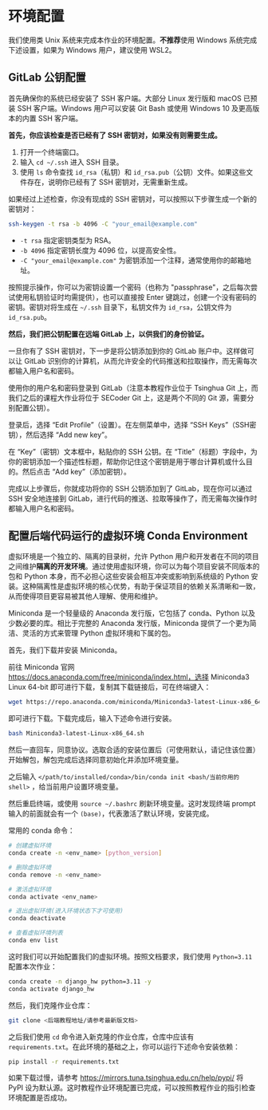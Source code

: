 # 环境配置

我们使用类 Unix 系统来完成本作业的环境配置。**不推荐**使用 Windows 系统完成下述设置，如果为 Windows 用户，建议使用 WSL2。

## GitLab 公钥配置

首先确保你的系统已经安装了 SSH 客户端。大部分 Linux 发行版和 macOS 已预装 SSH 客户端。Windows 用户可以安装 Git Bash 或使用 Windows 10 及更高版本的内置 SSH 客户端。

**首先，你应该检查是否已经有了 SSH 密钥对，如果没有则需要生成。**

1. 打开一个终端窗口。
2. 输入 `cd ~/.ssh` 进入 SSH 目录。
3. 使用 `ls` 命令查找 `id_rsa`（私钥）和 `id_rsa.pub`（公钥）文件。如果这些文件存在，说明你已经有了 SSH 密钥对，无需重新生成。

如果经过上述检查，你没有现成的 SSH 密钥对，可以按照以下步骤生成一个新的密钥对：

```bash
ssh-keygen -t rsa -b 4096 -C "your_email@example.com"
```

- `-t rsa` 指定密钥类型为 RSA。
- `-b 4096` 指定密钥长度为 4096 位，以提高安全性。
- `-C "your_email@example.com"` 为密钥添加一个注释，通常使用你的邮箱地址。

按照提示操作，你可以为密钥设置一个密码（也称为 "passphrase"，之后每次尝试使用私钥验证时均需提供），也可以直接按 Enter 键跳过，创建一个没有密码的密钥。密钥对将生成在 `~/.ssh` 目录下，私钥文件为 `id_rsa`，公钥文件为 `id_rsa.pub`。

**然后，我们把公钥配置在远端 GitLab 上，以供我们的身份验证。**

一旦你有了 SSH 密钥对，下一步是将公钥添加到你的 GitLab 账户中。这样做可以让 GitLab 识别你的计算机，从而允许安全的代码推送和拉取操作，而无需每次都输入用户名和密码。

使用你的用户名和密码登录到 GitLab（注意本教程作业位于 Tsinghua Git 上，而我们之后的课程大作业将位于 SECoder Git 上，这是两个不同的 Git 源，需要分别配置公钥）。

登录后，选择 “Edit Profile”（设置）。在左侧菜单中，选择 “SSH Keys”（SSH密钥），然后选择 “Add new key”。

在 “Key”（密钥）文本框中，粘贴你的 SSH 公钥。在 “Title”（标题）字段中，为你的密钥添加一个描述性标题，帮助你记住这个密钥是用于哪台计算机或什么目的。然后点击 “Add key”（添加密钥）。

完成以上步骤后，你就成功将你的 SSH 公钥添加到了 GitLab，现在你可以通过 SSH 安全地连接到 GitLab，进行代码的推送、拉取等操作了，而无需每次操作时都输入用户名和密码。

## 配置后端代码运行的虚拟环境 Conda Environment

虚拟环境是一个独立的、隔离的目录树，允许 Python 用户和开发者在不同的项目之间维护**隔离的开发环境**。通过使用虚拟环境，你可以为每个项目安装不同版本的包和 Python 本身，而不必担心这些安装会相互冲突或影响到系统级的 Python 安装。这种隔离性是虚拟环境的核心优势，有助于保证项目的依赖关系清晰和一致，从而使得项目更容易被其他人理解、使用和维护。

Miniconda 是一个轻量级的 Anaconda 发行版，它包括了 conda、Python 以及少数必要的库。相比于完整的 Anaconda 发行版，Miniconda 提供了一个更为简洁、灵活的方式来管理 Python 虚拟环境和下属的包。

首先，我们下载并安装 Miniconda。

前往 Miniconda 官网 https://docs.anaconda.com/free/miniconda/index.html，选择 Miniconda3 Linux 64-bit 即可进行下载，复制其下载链接后，可在终端键入：

```bash
wget https://repo.anaconda.com/miniconda/Miniconda3-latest-Linux-x86_64.sh
```

即可进行下载。下载完成后，输入下述命令进行安装。

```bash
bash Miniconda3-latest-Linux-x86_64.sh
```

然后一直回车，同意协议。选取合适的安装位置后（可使用默认，请记住该位置）开始解包，解包完成后选择同意初始化并添加环境变量。

之后输入 `</path/to/installed/conda>/bin/conda init <bash/当前你用的 shell>` ，给当前用户设置环境变量。

然后重启终端，或使用 `source ~/.bashrc` 刷新环境变量。这时发现终端 prompt 输入的前面就会有一个 `(base)`，代表激活了默认环境，安装完成。

常用的 conda 命令：

```bash
# 创建虚拟环境
conda create -n <env_name> [python_version]

# 删除虚拟环境
conda remove -n <env_name>

# 激活虚拟环境
conda activate <env_name> 

# 退出虚拟环境(进入环境状态下才可使用)
conda deactivate 

# 查看虚拟环境列表
conda env list
```

这时我们可以开始配置我们的虚拟环境。按照文档要求，我们使用 `Python=3.11` 配置本次作业：

```bash
conda create -n django_hw python=3.11 -y
conda activate django_hw
```

然后，我们克隆作业仓库：

```bash
git clone <后端教程地址/请参考最新版文档>
```

之后我们使用 `cd` 命令进入新克隆的作业仓库，仓库中应该有 `requirements.txt`。在此环境的基础之上，你可以运行下述命令安装依赖：

```bash
pip install -r requirements.txt
```

如果下载过慢，请参考 https://mirrors.tuna.tsinghua.edu.cn/help/pypi/ 将 PyPI 设为默认源。这时教程作业环境配置已完成，可以按照教程作业的指引检查环境配置是否成功。

